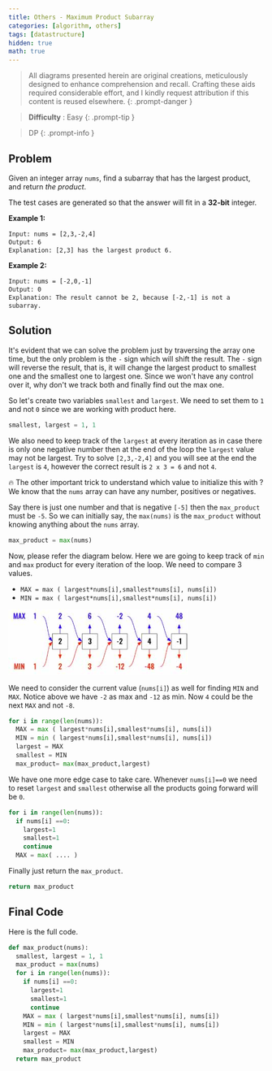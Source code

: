 ```yaml
---
title: Others - Maximum Product Subarray
categories: [algorithm, others]
tags: [datastructure]
hidden: true
math: true
---
```


> All diagrams presented herein are original creations, meticulously designed to enhance comprehension and recall. Crafting these aids required considerable effort, and I kindly request attribution if this content is reused elsewhere.
{: .prompt-danger }

> **Difficulty** :  Easy
{: .prompt-tip }

> DP
{: .prompt-info }

## Problem

Given an integer array `nums`, find a subarray that has the largest product, and return *the product*.

The test cases are generated so that the answer will fit in a **32-bit** integer.

**Example 1:**

```
Input: nums = [2,3,-2,4]
Output: 6
Explanation: [2,3] has the largest product 6.
```

**Example 2:**

```
Input: nums = [-2,0,-1]
Output: 0
Explanation: The result cannot be 2, because [-2,-1] is not a subarray.
```

## Solution

It's evident that we can solve the problem just by traversing the array one time, but the only problem is the `-` sign which will shift the result. The `-` sign will reverse the result, that is, it will change the largest product to smallest one and the smallest one to largest one. Since we won't have any control over it, why don't we track both and finally find out the max one.

So let's create two variables `smallest` and `largest`. We need to set them to `1` and not `0` since we are working with product here.

```python 
smallest, largest = 1, 1
```

We also need to keep track of the `largest` at every iteration as in case there is only one negative number then at the end of the loop the `largest` value may not be largest. Try to solve `[2,3,-2,4]` and you will see at the end the `largest` is `4`, however the correct result is `2 x 3 = 6` and not `4`.

:fire: The other important trick to understand which value to initialize this with ? We know that the `nums` array can have any number, positives or negatives.

Say there is just one number and that is negative `[-5]` then the `max_product` must be `-5`. So we can initially say, the `max(nums)` is the `max_product` without knowing anything about the `nums` array.

```python 
max_product = max(nums)
```

Now, please refer the diagram below. Here we are going to keep track of `min` and `max` product for every iteration of the loop. We need to compare 3 values. 

- `MAX = max ( largest*nums[i],smallest*nums[i], nums[i])`
- `MIN = max ( largest*nums[i],smallest*nums[i], nums[i])`

![image-20240526123744029](../assets/img/image-20240526123744029.jpg)

We need to consider the current value (`nums[i]`) as well for finding `MIN` and `MAX`. Notice above we have `-2` as max and `-12` as min. Now `4` could be the next `MAX` and not `-8`. 

```python
for i in range(len(nums)):
  MAX = max ( largest*nums[i],smallest*nums[i], nums[i])
  MIN = min ( largest*nums[i],smallest*nums[i], nums[i])
  largest = MAX
  smallest = MIN
  max_product= max(max_product,largest)
```

We have one more edge case to take care. Whenever `nums[i]==0` we need to reset `largest` and `smallest` otherwise all the products going forward will be `0`.

```python
for i in range(len(nums)):
  if nums[i] ==0:
    largest=1
    smallest=1
    continue
  MAX = max( .... )  
```

Finally just return  the `max_product`.

```python
return max_product
```

## Final Code

Here is the full code. 

```python
def max_product(nums):
  smallest, largest = 1, 1
  max_product = max(nums)
  for i in range(len(nums)):
    if nums[i] ==0:
      largest=1
      smallest=1
      continue
    MAX = max ( largest*nums[i],smallest*nums[i], nums[i])
    MIN = min ( largest*nums[i],smallest*nums[i], nums[i])
    largest = MAX
    smallest = MIN
    max_product= max(max_product,largest)    
  return max_product
```
